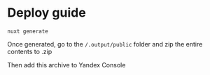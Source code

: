 # Deploy guide

```shell
nuxt generate
```

Once generated, go to the `/.output/public` folder and zip the entire contents to .zip

Then add this archive to Yandex Console